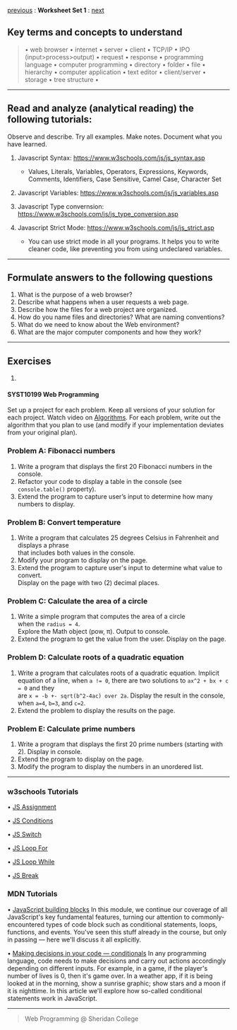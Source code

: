 [previous](set01.md) 
: **Worksheet Set 1**
: [next](set03.md)


## Key terms and concepts to understand
> &bull; web browser  &bull; internet  &bull; server  &bull; client  &bull; TCP/IP  &bull; IPO (input>process>output)  &bull; request  &bull; response  &bull; programming language  &bull;  computer programming  &bull; directory  &bull; folder  &bull;  file  &bull; hierarchy  &bull; computer application  &bull;  text editor  &bull; client/server  &bull;  storage  &bull; tree structure &bull;
> 
---



## Read and analyze (analytical reading) the following tutorials:
Observe and describe. Try all examples. Make notes. Document what you have learned.

1. Javascript Syntax: https://www.w3schools.com/js/js_syntax.asp
    - Values, Literals, Variables, Operators, Expressions, Keywords, Comments, Identifiers, Case Sensitive, Camel Case, Character Set

2. Javascript Variables: https://www.w3schools.com/js/js_variables.asp

3. Javascript Type convernsion: https://www.w3schools.com/js/js_type_conversion.asp

4. Javascript Strict Mode: https://www.w3schools.com/js/js_strict.asp

    - You can use strict mode in all your programs. It helps you to write cleaner code, like preventing you from using undeclared variables.

---

## Formulate answers to the following questions
1. What is the purpose of a web browser?
2. Describe what happens when a user requests a web page.
3. Describe how the files for a web project are organized.
4. How do you name files and directories? What are naming conventions?
5. What do we need to know about the Web environment?
6. What are the major computer components and how they work?
---


## Exercises

1. 

#### SYST10199 Web Programming

Set up a project for each problem. Keep all versions of your solution for each project.
Watch video on [Algorithms](https://youtu.be/6hfOvs8pY1k). For each problem, write out the
algorithm that you plan to use (and modify if your implementation deviates from your original
plan).

### Problem A: Fibonacci numbers

1. Write a program that displays the first 20 Fibonacci numbers in the console.
2. Refactor your code to display a table in the console (see `console.table()` property).
3. Extend the program to capture user’s input to determine how many numbers to display.

### Problem B: Convert temperature

1. Write a program that calculates 25 degrees Celsius in Fahrenheit and displays a phrase\
   that includes both values in the console.
2. Modify your program to display on the page.
3. Extend the program to capture user's input to determine what value to convert.\
   Display on the page with two (2) decimal places.

### Problem C: Calculate the area of a circle

1. Write a simple program that computes the area of a circle \
   when the `radius = 4`.\
   Explore the Math object (pow, π). Output to console.
2. Extend the program to get the value from the user. Display on the page.

### Problem D: Calculate roots of a quadratic equation

1. Write a program that calculates roots of a quadratic equation. Implicit equation of a line,
   when `a != 0`, there are two solutions to `ax^2 + bx + c = 0` and they\
   are `x = -b +- sqrt(b^2-4ac) over 2a`. Display the result in the console,\
   when `a=4`, `b=3`, and `c=2`.
2. Extend the problem to display the results on the page.

### Problem E: Calculate prime numbers

1. Write a program that displays the first 20 prime numbers (starting with 2). Display in console.
2. Extend the program to display on the page.
3. Modify the program to display the numbers in an unordered list.

---

### w3schools Tutorials

&bull; <a href="https://www.w3schools.com/js/js_assignment.asp" target="_blank">JS Assignment</a>

&bull; <a target="_blank" href="https://www.w3schools.com/js/js_if_else.asp">JS Conditions</a>

&bull; <a target="_blank" href="https://www.w3schools.com/js/js_switch.asp">JS Switch</a>

&bull; <a target="_blank" href="https://www.w3schools.com/js/js_loop_for.asp">JS Loop For</a>

&bull; <a target="_blank" href="https://www.w3schools.com/js/js_loop_while.asp">JS Loop While</a>

&bull; <a target="_blank" href="https://www.w3schools.com/js/js_break.asp">JS Break</a>

### MDN Tutorials

&bull; [JavaScript building blocks](https://developer.mozilla.org/en-US/docs/Learn/JavaScript/Building_blocks)
In this module, we continue our coverage of all JavaScript's key fundamental features, turning our attention to commonly-encountered types of code block such as conditional statements, loops, functions, and events. You've seen this stuff already in the course, but only in passing — here we'll discuss it all explicitly.

&bull; [Making decisions in your code — conditionals](https://developer.mozilla.org/en-US/docs/Learn/JavaScript/Building_blocks/conditionals)
In any programming language, code needs to make decisions and carry out actions accordingly depending on different inputs. For example, in a game, if the player's number of lives is 0, then it's game over. In a weather app, if it is being looked at in the morning, show a sunrise graphic; show stars and a moon if it is nighttime. In this article we'll explore how so-called conditional statements work in JavaScript.

---

> Web Programming @ Sheridan College
